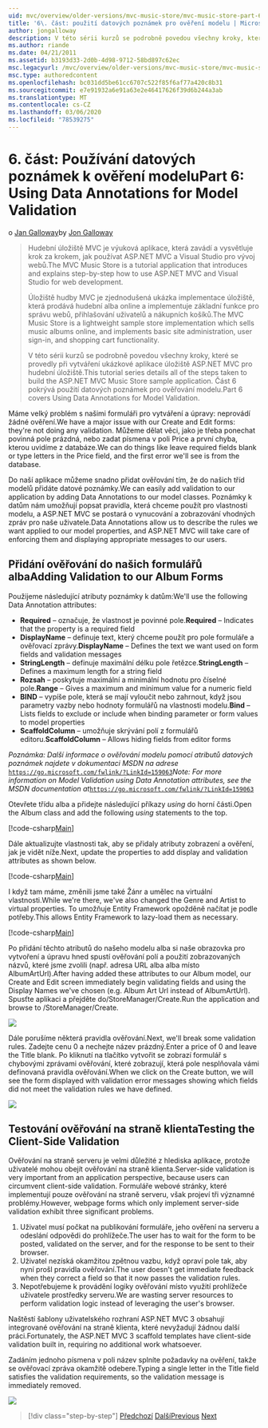 ```yaml
---
uid: mvc/overview/older-versions/mvc-music-store/mvc-music-store-part-6
title: '6\. část: použití datových poznámek pro ověření modelu | Microsoft Docs'
author: jongalloway
description: V této sérii kurzů se podrobně povedou všechny kroky, které se provedly při vytváření ukázkové aplikace úložiště ASP.NET MVC pro hudební úložiště. Část 6 pokrývá použití datových poznámek pro model V...
ms.author: riande
ms.date: 04/21/2011
ms.assetid: b3193d33-2d0b-4d98-9712-58bd897c62ec
msc.legacyurl: /mvc/overview/older-versions/mvc-music-store/mvc-music-store-part-6
msc.type: authoredcontent
ms.openlocfilehash: bc031dd5be61cc6707c522f85f6af77a420c8b31
ms.sourcegitcommit: e7e91932a6e91a63e2e46417626f39d6b244a3ab
ms.translationtype: MT
ms.contentlocale: cs-CZ
ms.lasthandoff: 03/06/2020
ms.locfileid: "78539275"
---
```

# <a name="part-6-using-data-annotations-for-model-validation"></a><span data-ttu-id="03982-104">6\. část: Používání datových poznámek k ověření modelu</span><span class="sxs-lookup"><span data-stu-id="03982-104">Part 6: Using Data Annotations for Model Validation</span></span>

<span data-ttu-id="03982-105">o [Jan Galloway](https://github.com/jongalloway)</span><span class="sxs-lookup"><span data-stu-id="03982-105">by [Jon Galloway](https://github.com/jongalloway)</span></span>

> <span data-ttu-id="03982-106">Hudební úložiště MVC je výuková aplikace, která zavádí a vysvětluje krok za krokem, jak používat ASP.NET MVC a Visual Studio pro vývoj webů.</span><span class="sxs-lookup"><span data-stu-id="03982-106">The MVC Music Store is a tutorial application that introduces and explains step-by-step how to use ASP.NET MVC and Visual Studio for web development.</span></span>  
>   
> <span data-ttu-id="03982-107">Úložiště hudby MVC je zjednodušená ukázka implementace úložiště, která prodává hudební alba online a implementuje základní funkce pro správu webů, přihlašování uživatelů a nákupních košíků.</span><span class="sxs-lookup"><span data-stu-id="03982-107">The MVC Music Store is a lightweight sample store implementation which sells music albums online, and implements basic site administration, user sign-in, and shopping cart functionality.</span></span>  
>   
> <span data-ttu-id="03982-108">V této sérii kurzů se podrobně povedou všechny kroky, které se provedly při vytváření ukázkové aplikace úložiště ASP.NET MVC pro hudební úložiště.</span><span class="sxs-lookup"><span data-stu-id="03982-108">This tutorial series details all of the steps taken to build the ASP.NET MVC Music Store sample application.</span></span> <span data-ttu-id="03982-109">Část 6 pokrývá použití datových poznámek pro ověřování modelu.</span><span class="sxs-lookup"><span data-stu-id="03982-109">Part 6 covers Using Data Annotations for Model Validation.</span></span>

<span data-ttu-id="03982-110">Máme velký problém s našimi formuláři pro vytváření a úpravy: neprovádí žádné ověření.</span><span class="sxs-lookup"><span data-stu-id="03982-110">We have a major issue with our Create and Edit forms: they're not doing any validation.</span></span> <span data-ttu-id="03982-111">Můžeme dělat věci, jako je třeba ponechat povinná pole prázdná, nebo zadat písmena v poli Price a první chyba, kterou uvidíme z databáze.</span><span class="sxs-lookup"><span data-stu-id="03982-111">We can do things like leave required fields blank or type letters in the Price field, and the first error we'll see is from the database.</span></span>

<span data-ttu-id="03982-112">Do naší aplikace můžeme snadno přidat ověřování tím, že do našich tříd modelů přidáte datové poznámky.</span><span class="sxs-lookup"><span data-stu-id="03982-112">We can easily add validation to our application by adding Data Annotations to our model classes.</span></span> <span data-ttu-id="03982-113">Poznámky k datům nám umožňují popsat pravidla, která chceme použít pro vlastnosti modelu, a ASP.NET MVC se postará o vynucování a zobrazování vhodných zpráv pro naše uživatele.</span><span class="sxs-lookup"><span data-stu-id="03982-113">Data Annotations allow us to describe the rules we want applied to our model properties, and ASP.NET MVC will take care of enforcing them and displaying appropriate messages to our users.</span></span>

## <a name="adding-validation-to-our-album-forms"></a><span data-ttu-id="03982-114">Přidání ověřování do našich formulářů alba</span><span class="sxs-lookup"><span data-stu-id="03982-114">Adding Validation to our Album Forms</span></span>

<span data-ttu-id="03982-115">Použijeme následující atributy poznámky k datům:</span><span class="sxs-lookup"><span data-stu-id="03982-115">We'll use the following Data Annotation attributes:</span></span>

- <span data-ttu-id="03982-116">**Required** – označuje, že vlastnost je povinné pole.</span><span class="sxs-lookup"><span data-stu-id="03982-116">**Required** – Indicates that the property is a required field</span></span>
- <span data-ttu-id="03982-117">**DisplayName** – definuje text, který chceme použít pro pole formuláře a ověřovací zprávy.</span><span class="sxs-lookup"><span data-stu-id="03982-117">**DisplayName** – Defines the text we want used on form fields and validation messages</span></span>
- <span data-ttu-id="03982-118">**StringLength** – definuje maximální délku pole řetězce.</span><span class="sxs-lookup"><span data-stu-id="03982-118">**StringLength** – Defines a maximum length for a string field</span></span>
- <span data-ttu-id="03982-119">**Rozsah** – poskytuje maximální a minimální hodnotu pro číselné pole.</span><span class="sxs-lookup"><span data-stu-id="03982-119">**Range** – Gives a maximum and minimum value for a numeric field</span></span>
- <span data-ttu-id="03982-120">**BIND** – vypíše pole, která se mají vyloučit nebo zahrnout, když jsou parametry vazby nebo hodnoty formulářů na vlastnosti modelu.</span><span class="sxs-lookup"><span data-stu-id="03982-120">**Bind** – Lists fields to exclude or include when binding parameter or form values to model properties</span></span>
- <span data-ttu-id="03982-121">**ScaffoldColumn** – umožňuje skrývání polí z formulářů editoru.</span><span class="sxs-lookup"><span data-stu-id="03982-121">**ScaffoldColumn** – Allows hiding fields from editor forms</span></span>

<span data-ttu-id="03982-122">*Poznámka: Další informace o ověřování modelu pomocí atributů datových poznámek najdete v dokumentaci MSDN na adrese* [`https://go.microsoft.com/fwlink/?LinkId=159063`](https://go.microsoft.com/fwlink/?LinkId=159063)</span><span class="sxs-lookup"><span data-stu-id="03982-122">*Note: For more information on Model Validation using Data Annotation attributes, see the MSDN documentation at*[`https://go.microsoft.com/fwlink/?LinkId=159063`](https://go.microsoft.com/fwlink/?LinkId=159063)</span></span>

<span data-ttu-id="03982-123">Otevřete třídu alba a přidejte následující příkazy *using* do horní části.</span><span class="sxs-lookup"><span data-stu-id="03982-123">Open the Album class and add the following *using* statements to the top.</span></span>

[!code-csharp[Main](mvc-music-store-part-6/samples/sample1.cs)]

<span data-ttu-id="03982-124">Dále aktualizujte vlastnosti tak, aby se přidaly atributy zobrazení a ověření, jak je vidět níže.</span><span class="sxs-lookup"><span data-stu-id="03982-124">Next, update the properties to add display and validation attributes as shown below.</span></span>

[!code-csharp[Main](mvc-music-store-part-6/samples/sample2.cs)]

<span data-ttu-id="03982-125">I když tam máme, změnili jsme také Žánr a umělec na virtuální vlastnosti.</span><span class="sxs-lookup"><span data-stu-id="03982-125">While we're there, we've also changed the Genre and Artist to virtual properties.</span></span> <span data-ttu-id="03982-126">To umožňuje Entity Framework opožděně načítat je podle potřeby.</span><span class="sxs-lookup"><span data-stu-id="03982-126">This allows Entity Framework to lazy-load them as necessary.</span></span>

[!code-csharp[Main](mvc-music-store-part-6/samples/sample3.cs)]

<span data-ttu-id="03982-127">Po přidání těchto atributů do našeho modelu alba si naše obrazovka pro vytvoření a úpravu hned spustí ověřování polí a použití zobrazovaných názvů, které jsme zvolili (např. adresa URL alba alba místo AlbumArtUrl).</span><span class="sxs-lookup"><span data-stu-id="03982-127">After having added these attributes to our Album model, our Create and Edit screen immediately begin validating fields and using the Display Names we've chosen (e.g. Album Art Url instead of AlbumArtUrl).</span></span> <span data-ttu-id="03982-128">Spusťte aplikaci a přejděte do/StoreManager/Create.</span><span class="sxs-lookup"><span data-stu-id="03982-128">Run the application and browse to /StoreManager/Create.</span></span>

![](mvc-music-store-part-6/_static/image1.png)

<span data-ttu-id="03982-129">Dále porušíme některá pravidla ověřování.</span><span class="sxs-lookup"><span data-stu-id="03982-129">Next, we'll break some validation rules.</span></span> <span data-ttu-id="03982-130">Zadejte cenu 0 a nechejte název prázdný.</span><span class="sxs-lookup"><span data-stu-id="03982-130">Enter a price of 0 and leave the Title blank.</span></span> <span data-ttu-id="03982-131">Po kliknutí na tlačítko vytvořit se zobrazí formulář s chybovými zprávami ověřování, které zobrazují, která pole nesplňovala vámi definovaná pravidla ověřování.</span><span class="sxs-lookup"><span data-stu-id="03982-131">When we click on the Create button, we will see the form displayed with validation error messages showing which fields did not meet the validation rules we have defined.</span></span>

![](mvc-music-store-part-6/_static/image2.png)

## <a name="testing-the-client-side-validation"></a><span data-ttu-id="03982-132">Testování ověřování na straně klienta</span><span class="sxs-lookup"><span data-stu-id="03982-132">Testing the Client-Side Validation</span></span>

<span data-ttu-id="03982-133">Ověřování na straně serveru je velmi důležité z hlediska aplikace, protože uživatelé mohou obejít ověřování na straně klienta.</span><span class="sxs-lookup"><span data-stu-id="03982-133">Server-side validation is very important from an application perspective, because users can circumvent client-side validation.</span></span> <span data-ttu-id="03982-134">Formuláře webové stránky, které implementují pouze ověřování na straně serveru, však projeví tři významné problémy.</span><span class="sxs-lookup"><span data-stu-id="03982-134">However, webpage forms which only implement server-side validation exhibit three significant problems.</span></span>

1. <span data-ttu-id="03982-135">Uživatel musí počkat na publikování formuláře, jeho ověření na serveru a odeslání odpovědi do prohlížeče.</span><span class="sxs-lookup"><span data-stu-id="03982-135">The user has to wait for the form to be posted, validated on the server, and for the response to be sent to their browser.</span></span>
2. <span data-ttu-id="03982-136">Uživatel nezíská okamžitou zpětnou vazbu, když opraví pole tak, aby nyní prošl pravidla ověřování.</span><span class="sxs-lookup"><span data-stu-id="03982-136">The user doesn't get immediate feedback when they correct a field so that it now passes the validation rules.</span></span>
3. <span data-ttu-id="03982-137">Nepotřebujeme k provádění logiky ověřování místo využití prohlížeče uživatele prostředky serveru.</span><span class="sxs-lookup"><span data-stu-id="03982-137">We are wasting server resources to perform validation logic instead of leveraging the user's browser.</span></span>

<span data-ttu-id="03982-138">Naštěstí šablony uživatelského rozhraní ASP.NET MVC 3 obsahují integrované ověřování na straně klienta, které nevyžadují žádnou další práci.</span><span class="sxs-lookup"><span data-stu-id="03982-138">Fortunately, the ASP.NET MVC 3 scaffold templates have client-side validation built in, requiring no additional work whatsoever.</span></span>

<span data-ttu-id="03982-139">Zadáním jednoho písmena v poli název splníte požadavky na ověření, takže se ověřovací zpráva okamžitě odebere.</span><span class="sxs-lookup"><span data-stu-id="03982-139">Typing a single letter in the Title field satisfies the validation requirements, so the validation message is immediately removed.</span></span>

![](mvc-music-store-part-6/_static/image3.png)

> [!div class="step-by-step"]
> <span data-ttu-id="03982-140">[Předchozí](mvc-music-store-part-5.md)
> [Další](mvc-music-store-part-7.md)</span><span class="sxs-lookup"><span data-stu-id="03982-140">[Previous](mvc-music-store-part-5.md)
[Next](mvc-music-store-part-7.md)</span></span>

